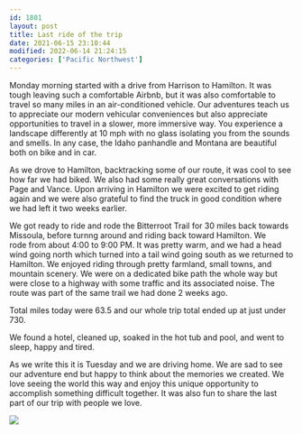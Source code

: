 ```yaml
---
id: 1801
layout: post
title: Last ride of the trip
date: 2021-06-15 23:10:44
modified: 2022-06-14 21:24:15
categories: ['Pacific Northwest']
---
```



Monday morning started with a drive from Harrison to Hamilton. It was tough leaving such a comfortable Airbnb, but it was also comfortable to travel so many miles in an air-conditioned vehicle. Our adventures teach us to appreciate our modern vehicular conveniences but also appreciate opportunities to travel in a slower, more immersive way. You experience a landscape differently at 10 mph with no glass isolating you from the sounds and smells. In any case, the Idaho panhandle and Montana are beautiful both on bike and in car.  
  
As we drove to Hamilton, backtracking some of our route, it was cool to see how far we had biked. We also had some really great conversations with Page and Vance. Upon arriving in Hamilton we were excited to get riding again and we were also grateful to find the truck in good condition where we had left it two weeks earlier.  
  
We got ready to ride and rode the Bitterroot Trail for 30 miles back towards Missoula, before turnng around and riding back toward Hamilton. We   
rode from about 4:00 to 9:00 PM. It was pretty warm, and we had a head wind going north which turned into a tail wind going south as we returned to Hamilton. We enjoyed riding through pretty farmland, small towns, and mountain scenery. We were on a dedicated bike path the whole way but were close to a highway with some traffic and its associated noise. The route was part of the same trail we had done 2 weeks ago.   
  
Total miles today were 63.5 and our whole trip total ended up at just under 730.  
  
We found a hotel, cleaned up, soaked in the hot tub and pool, and went to sleep, happy and tired.   
  
As we write this it is Tuesday and we are driving home. We are sad to see our adventure end but happy to think about the memories we created. We love seeing the world this way and enjoy this unique opportunity to accomplish something difficult together. It was also fun to share the last part of our trip with people we love.  
  
  
![](https://ride.whitings.org/wp-content/uploads/2021/06/IMG_1396-scaled.jpg)



